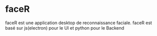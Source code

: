# faceR
faceR est une application desktop de reconnaissance faciale.
faceR est basé sur js(electron) pour le UI et python pour le Backend
